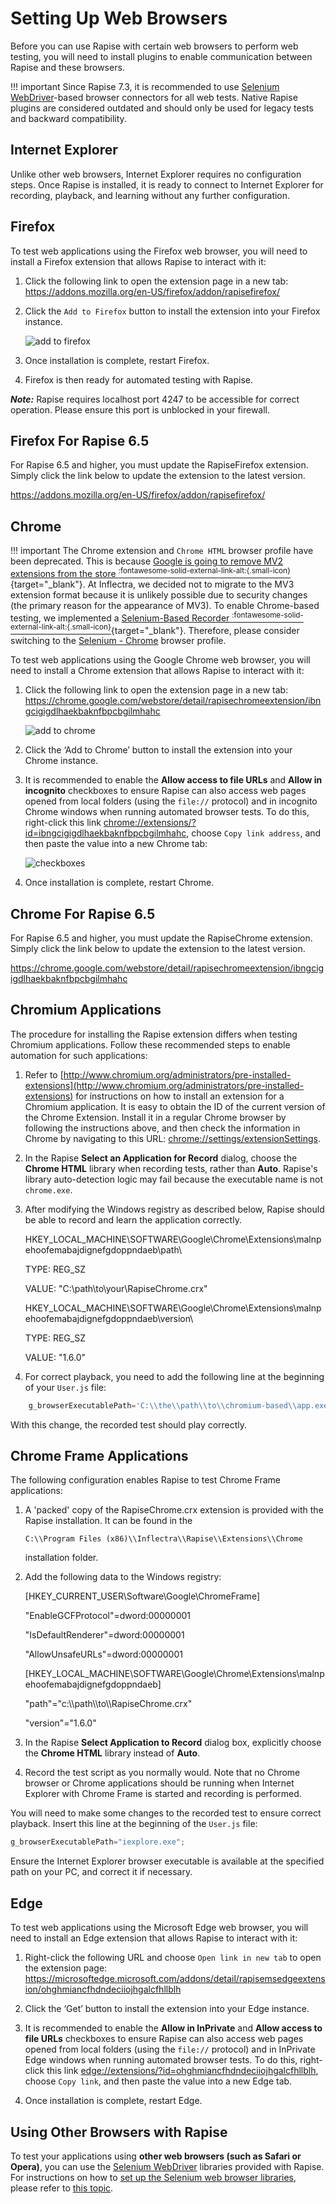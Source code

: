 # Setting Up Web Browsers

Before you can use Rapise with certain web browsers to perform web testing, you will need to install plugins to enable communication between Rapise and these browsers.

!!! important
    Since Rapise 7.3, it is recommended to use [Selenium WebDriver](selenium_webdriver.md)-based browser connectors for all web tests. Native Rapise plugins are considered outdated and should only be used for legacy tests and backward compatibility.

## Internet Explorer

Unlike other web browsers, Internet Explorer requires no configuration steps. Once Rapise is installed, it is ready to connect to Internet Explorer for recording, playback, and learning without any further configuration.

## Firefox

To test web applications using the Firefox web browser, you will need to install a Firefox extension that allows Rapise to interact with it:

1. Click the following link to open the extension page in a new tab: <a href="https://addons.mozilla.org/en-US/firefox/addon/rapisefirefox/" target="_blank">https://addons.mozilla.org/en-US/firefox/addon/rapisefirefox/</a>

2. Click the `Add to Firefox` button to install the extension into your Firefox instance.

    ![add to firefox](./img/setting_up_web_browsers2.png)

3. Once installation is complete, restart Firefox.

4. Firefox is then ready for automated testing with Rapise.

***Note:*** Rapise requires localhost port 4247 to be accessible for correct operation. Please ensure this port is unblocked in your firewall.

## Firefox For Rapise 6.5

For Rapise 6.5 and higher, you must update the RapiseFirefox extension. Simply click the link below to update the extension to the latest version.

<a href="https://addons.mozilla.org/en-US/firefox/addon/rapisefirefox/" target="_blank">https://addons.mozilla.org/en-US/firefox/addon/rapisefirefox/</a>

## Chrome

!!! important
    The Chrome extension and `Chrome HTML` browser profile have been deprecated. This is because [Google is going to remove MV2 extensions from the store <sup>:fontawesome-solid-external-link-alt:{.small-icon}</sup>](https://developer.chrome.com/docs/extensions/mv3/mv2-sunset/){target="_blank"}. At Inflectra, we decided not to migrate to the MV3 extension format because it is unlikely possible due to security changes (the primary reason for the appearance of MV3). To enable Chrome-based testing, we implemented a [Selenium-Based Recorder <sup>:fontawesome-solid-external-link-alt:{.small-icon}</sup>](https://www.inflectra.com/Ideas/Entry/spotlight-rapise-selenium-based-recording-chrome-1348.aspx){target="_blank"}. Therefore, please consider switching to the [Selenium - Chrome](selenium_webdriver.md#recording-using-selenium) browser profile.

To test web applications using the Google Chrome web browser, you will need to install a Chrome extension that allows Rapise to interact with it:

1. Click the following link to open the extension page in a new tab: <a href="https://chrome.google.com/webstore/detail/rapisechromeextension/ibngcigigdlhaekbaknfbpcbgilmhahc" target="_blank">https://chrome.google.com/webstore/detail/rapisechromeextension/ibngcigigdlhaekbaknfbpcbgilmhahc</a>

    ![add to chrome](./img/setting_up_web_browsers6.png)

2. Click the ‘Add to Chrome’ button to install the extension into your Chrome instance.

3. It is recommended to enable the **Allow access to file URLs** and **Allow in incognito** checkboxes to ensure Rapise can also access web pages opened from local folders (using the `file://` protocol) and in incognito Chrome windows when running automated browser tests. To do this, right-click this link <a href="chrome://extensions/?id=ibngcigigdlhaekbaknfbpcbgilmhahc" target="_blank">chrome://extensions/?id=ibngcigigdlhaekbaknfbpcbgilmhahc</a>, choose `Copy link address`, and then paste the value into a new Chrome tab:
  
    ![checkboxes](./img/setting_up_web_browsers7.png)

4. Once installation is complete, restart Chrome.

## Chrome For Rapise 6.5

For Rapise 6.5 and higher, you must update the RapiseChrome extension. Simply click the link below to update the extension to the latest version.

<a href="https://chrome.google.com/webstore/detail/rapisechromeextension/ibngcigigdlhaekbaknfbpcbgilmhahc" target="_blank">https://chrome.google.com/webstore/detail/rapisechromeextension/ibngcigigdlhaekbaknfbpcbgilmhahc</a>

## Chromium Applications

The procedure for installing the Rapise extension differs when testing Chromium applications. Follow these recommended steps to enable automation for such applications:

1. Refer to [http://www.chromium.org/administrators/pre-installed-extensions](http://www.chromium.org/administrators/pre-installed-extensions) for instructions on how to install an extension for a Chromium application. It is easy to obtain the ID of the current version of the Chrome Extension. Install it in a regular Chrome browser by following the instructions above, and then check the information in Chrome by navigating to this URL: [chrome://settings/extensionSettings](chrome://settings/extensionSettings).

2. In the Rapise **Select an Application for Record** dialog, choose the **Chrome HTML** library when recording tests, rather than **Auto**. Rapise's library auto-detection logic may fail because the executable name is not `chrome.exe`.

3. After modifying the Windows registry as described below, Rapise should be able to record and learn the application correctly.

    HKEY_LOCAL_MACHINE\SOFTWARE\Google\Chrome\Extensions\malnpehoofemabajdignefgdoppndaeb\path\
    
    TYPE: REG_SZ
    
    VALUE: "C:\path\to\your\RapiseChrome.crx"

    HKEY_LOCAL_MACHINE\SOFTWARE\Google\Chrome\Extensions\malnpehoofemabajdignefgdoppndaeb\version\
    
    TYPE: REG_SZ
    
    VALUE: "1.6.0"

4. For correct playback, you need to add the following line at the beginning of your `User.js` file:

```javascript
    g_browserExecutablePath='C:\\the\\path\\to\\chromium-based\\app.exe';
```

With this change, the recorded test should play correctly.

## Chrome Frame Applications

The following configuration enables Rapise to test Chrome Frame applications:

1. A 'packed' copy of the RapiseChrome.crx extension is provided with the Rapise installation. It can be found in the 
   
    `C:\\Program Files (x86)\\Inflectra\\Rapise\\Extensions\\Chrome`

    installation folder.

2. Add the following data to the Windows registry:

    [HKEY_CURRENT_USER\Software\Google\ChromeFrame]

    "EnableGCFProtocol"=dword:00000001

    "IsDefaultRenderer"=dword:00000001

    "AllowUnsafeURLs"=dword:00000001

    [HKEY_LOCAL_MACHINE\SOFTWARE\Google\Chrome\Extensions\malnpehoofemabajdignefgdoppndaeb]

    "path"="c:\\\\path\\\\to\\\\RapiseChrome.crx"

    "version"="1.6.0"

3. In the Rapise **Select Application to Record** dialog box, explicitly choose the **Chrome HTML** library instead of **Auto**.

4. Record the test script as you normally would. Note that no Chrome browser or Chrome applications should be running when Internet Explorer with Chrome Frame is started and recording is performed.

You will need to make some changes to the recorded test to ensure correct playback. Insert this line at the beginning of the `User.js` file:

```javascript
g_browserExecutablePath="iexplore.exe";
```

Ensure the Internet Explorer browser executable is available at the specified path on your PC, and correct it if necessary.

## Edge

To test web applications using the Microsoft Edge web browser, you will need to install an Edge extension that allows Rapise to interact with it:

1. Right-click the following URL and choose `Open link in new tab` to open the extension page: <a href="https://microsoftedge.microsoft.com/addons/detail/rapisemsedgeextension/ohghmiancfhdndeciiojhgalcfhllblh" target="_blank">https://microsoftedge.microsoft.com/addons/detail/rapisemsedgeextension/ohghmiancfhdndeciiojhgalcfhllblh</a>

2. Click the ‘Get’ button to install the extension into your Edge instance.

3. It is recommended to enable the **Allow in InPrivate** and **Allow access to file URLs** checkboxes to ensure Rapise can also access web pages opened from local folders (using the `file://` protocol) and in InPrivate Edge windows when running automated browser tests. To do this, right-click this link <a href="edge://extensions/?id=ohghmiancfhdndeciiojhgalcfhllblh" target="_blank">edge://extensions/?id=ohghmiancfhdndeciiojhgalcfhllblh</a>, choose `Copy link`, and then paste the value into a new Edge tab.

4. Once installation is complete, restart Edge.

## Using Other Browsers with Rapise

To test your applications using **other web browsers (such as Safari or Opera)**, you can use the [Selenium WebDriver](selenium_webdriver.md) libraries provided with Rapise. For instructions on how to [set up the Selenium web browser libraries](setting_up_selenium.md), please refer to [this topic](setting_up_selenium.md).